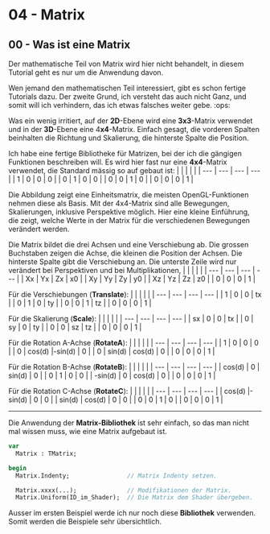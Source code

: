 # 04 - Matrix
## 00 - Was ist eine Matrix

Der mathematische Teil von Matrix wird hier nicht behandelt, in diesem Tutorial geht es nur um die Anwendung davon.

Wen jemand den mathematischen Teil interessiert, gibt es schon fertige Tutorials dazu.
Der zweite Grund, ich versteht das auch nicht Ganz, und somit will ich verhindern, das ich etwas falsches weiter gebe. :ops:

Was ein wenig irritiert, auf der <b>2D</b>-Ebene wird eine <b>3x3</b>-Matrix verwendet und in der <b>3D</b>-Ebene eine 4<b>x4</b>-Matrix.
Einfach gesagt, die vorderen Spalten beinhalten die Richtung und Skalierung, die hinterste Spalte die Position.

Ich habe eine fertige Bibliotheke für Matrizen, bei der ich die gängigen Funktionen beschreiben will.
Es wird hier fast nur eine <b>4x4</b>-Matrix verwendet, die Standard mässig so auf gebaut ist:
|  |  |  |  |
| --- | --- | --- | --- |
| 1 | 0 | 0 | 0 |
| 0 | 1 | 0 | 0 |
| 0 | 0 | 1 | 0 |
| 0 | 0 | 0 | 1 |

Die Abbildung zeigt eine Einheitsmatrix, die meisten OpenGL-Funktionen nehmen diese als Basis. Mit der 4x4-Matrix sind alle Bewegungen, Skalierungen, inklusive Perspektive möglich.
Hier eine kleine Einführung, die zeigt, welche Werte in der Matrix für die verschiedenen Bewegungen verändert werden.

Die Matrix bildet die drei Achsen und eine Verschiebung ab. Die grossen Buchstaben zeigen die Achse, die kleinen die Position der Achsen.
Die hinterste Spalte gibt die Verschiebung an. Die unterste Zeile wird nur verändert bei Perspektiven und bei Multiplikationen,
|  |  |  |  |
| --- | --- | --- | --- |
| Xx | Yx | Zx | x0 |
| Xy | Yy | Zy | y0 |
| Xz | Yz | Zz | z0 |
|  0 |  0 |  0 |  1 |


Für die Verschiebungen (<b>Translate</b>):
|  |  |  |  |
| --- | --- | --- | --- |
|  1 |  0 |  0 | tx |
|  0 |  1 |  0 | ty |
|  0 |  0 |  1 | tz |
|  0 |  0 |  0 |  1 |



Für die Skalierung (<b>Scale</b>):
|  |  |  |  |
| --- | --- | --- | --- |
| sx |  0 |  0 | tx |
|  0 | sy |  0 | ty |
|  0 |  0 | sz | tz |
|  0 |  0 |  0 |  1 |



Für die Rotation A-Achse (<b>RotateA</b>):
|  |  |  |  |
| --- | --- | --- | --- |
|    1   |    0   |    0   |    0   |
|    0   | cos(d) |-sin(d) |    0   |
|    0   | sin(d) | cos(d) |    0   |
|    0   |    0   |    0   |    1   |



Für die Rotation B-Achse (<b>RotateB</b>):
|  |  |  |  |
| --- | --- | --- | --- |
|  cos(d) |    0   | sin(d) |    0   |
|     0   |    1   |    0   |    0   |
| -sin(d) |    0   | cos(d) |    0   |
|     0   |    0   |    0   |    1   |



Für die Rotation C-Achse (<b>RotateC</b>):
|  |  |  |  |
| --- | --- | --- | --- |
| cos(d) |-sin(d) |    0   |    0   |
| sin(d) | cos(d) |    0   |    0   |
|    0   |    0   |    1   |    0   |
|    0   |    0   |    0   |    1   |

---
Die Anwendung der <b>Matrix-Bibliothek</b> ist sehr einfach, so das man nicht mal wissen muss, wie eine Matrix aufgebaut ist.

```pascal
var
  Matrix : TMatrix;

begin
  Matrix.Indenty;                // Matrix Indenty setzen.

  Matrix.xxxx(...);              // Modifikationen der Matrix.
  Matrix.Uniform(ID_im_Shader);  // Die Matrix dem Shader übergeben.
```

Ausser im ersten Beispiel werde ich nur noch diese <b>Bibliothek</b> verwenden. Somit werden die Beispiele sehr übersichtlich.


